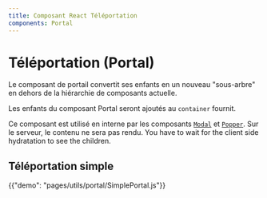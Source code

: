 ```yaml
---
title: Composant React Téléportation
components: Portal
---
```


# Téléportation (Portal)

<p class="description">Le composant de portail convertit ses enfants en un nouveau "sous-arbre" en dehors de la hiérarchie de composants actuelle.</p>

Les enfants du composant Portal seront ajoutés au `container` fournit.

Ce composant est utilisé en interne par les composants [`Modal`](/utils/modal/) et [`Popper`](/utils/popper/). Sur le serveur, le contenu ne sera pas rendu. You have to wait for the client side hydratation to see the children.

## Téléportation simple

{{"demo": "pages/utils/portal/SimplePortal.js"}}